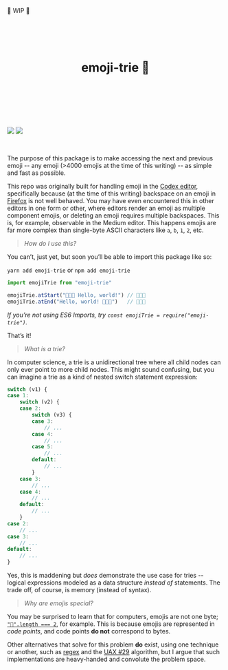 🚧 WIP 🚧

<!-- https://github.com/streamich/react-use/blob/master/README.md -->
<div align="center">
  <h1>
    <br>
    <br>
    emoji-trie 🌳
    <br>
    <br>
    <br>
    <br>
  </h1>
</div>

![](https://img.shields.io/badge/eslint-passing-brightgreen) ![](https://img.shields.io/badge/jest-passing-brightgreen)

<br>

The purpose of this package is to make accessing the next and previous emoji -- any emoji (>4000 emojis at the time of this writing) -- as simple and fast as possible.

This repo was originally built for handling emoji in the [Codex editor](https://github.com/codex-src/codex-app), specifically because (at the time of this writing) backspace on an emoji in [Firefox](https://bugzilla.mozilla.org/show_bug.cgi?id=1198292) is not well behaved. You may have even encountered this in other editors in one form or other, where editors render an emoji as multiple component emojis, or deleting an emoji requires multiple backspaces. This is, for example, observable in the Medium editor. This happens emojis are far more complex than single-byte ASCII characters like `a`, `b`, `1`, `2`, etc.

> _How do I use this?_

You can’t, just yet, but soon you’ll be able to import this package like so:

`yarn add emoji-trie` or `npm add emoji-trie`

```js
import emojiTrie from "emoji-trie"

emojiTrie.atStart("👩🏽‍🔬 Hello, world!") // 👩🏽‍🔬
emojiTrie.atEnd("Hello, world! 👩🏽‍🔬")   // 👩🏽‍🔬
```

_If you’re not using ES6 Imports, try `const emojiTrie = require("emoji-trie")`._

That’s it!

> _What is a trie?_

In computer science, a trie is a unidirectional tree where all child nodes can only ever point to more child nodes. This might sound confusing, but you can imagine a trie as a kind of nested switch statement expression:

```js
switch (v1) {
case 1:
	switch (v2) {
	case 2:
		switch (v3) {
		case 3:
			// ...
		case 4:
			// ...
		case 5:
			// ...
		default:
			// ...
		}
	case 3:
		// ...
	case 4:
		// ...
	default:
		// ...
	}
case 2:
	// ...
case 3:
	// ...
default:
	// ...
}
```

Yes, this is maddening but *does* demonstrate the use case for tries -- logical expressions modeled as a data structure _instead of_ statements. The trade off, of course, is memory (instead of syntax).

> _Why are emojis special?_

You may be surprised to learn that for computers, emojis are not one byte; [`"💩".length === 2`](https://mathiasbynens.be/notes/javascript-unicode#counting-symbols), for example. This is because emojis are represented in *code points*, and code points **do not** correspond to bytes.

Other alternatives that solve for this problem **do** exist, using one technique or another, such as [regex](https://github.com/mathiasbynens/emoji-regex) and the [UAX #29](https://unicode.org/reports/tr29/) algorithm, but I argue that such implementations are heavy-handed and convolute the problem space.
